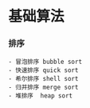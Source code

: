 # 基础算法

### 排序
    - 冒泡排序 bubble sort
    - 快速排序 quick sort
    - 希尔排序 shell sort
    - 归并排序 merge sort
    - 堆排序  heap sort
    
